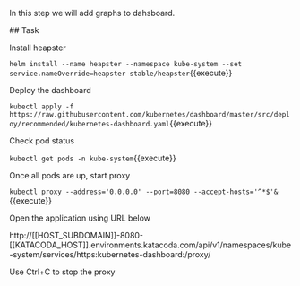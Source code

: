 In this step we will add graphs to dahsboard.

## Task

Install heapster

`helm install --name heapster --namespace kube-system --set service.nameOverride=heapster stable/heapster`{{execute}}

Deploy the dashboard

`kubectl apply -f https://raw.githubusercontent.com/kubernetes/dashboard/master/src/deploy/recommended/kubernetes-dashboard.yaml`{{execute}}

Check pod status

`kubectl get pods -n kube-system`{{execute}}

Once all pods are up, start proxy

`kubectl proxy --address='0.0.0.0' --port=8080 --accept-hosts='^*$'&`{{execute}}

Open the application using URL below

http://[[HOST_SUBDOMAIN]]-8080-[[KATACODA_HOST]].environments.katacoda.com/api/v1/namespaces/kube-system/services/https:kubernetes-dashboard:/proxy/

Use Ctrl+C to stop the proxy
